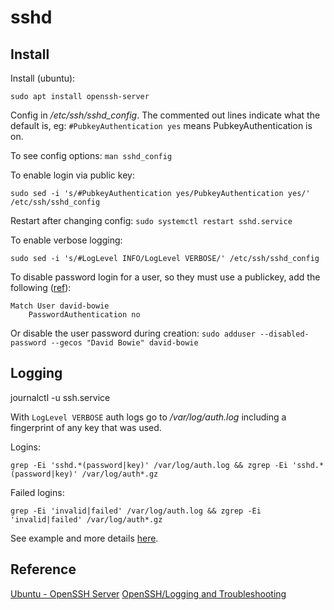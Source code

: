 # sshd

## Install

Install (ubuntu):

```
sudo apt install openssh-server
```

Config in */etc/ssh/sshd_config*. The commented out lines indicate what the default is, eg: `#PubkeyAuthentication yes` means PubkeyAuthentication is on.

To see config options: `man sshd_config`

To enable login via public key:

```
sudo sed -i 's/#PubkeyAuthentication yes/PubkeyAuthentication yes/' /etc/ssh/sshd_config
```

Restart after changing config: `sudo systemctl restart sshd.service`

To enable verbose logging:

```
sudo sed -i 's/#LogLevel INFO/LogLevel VERBOSE/' /etc/ssh/sshd_config
```

To disable password login for a user, so they must use a publickey, add the following ([ref](https://serverfault.com/a/285844/126276)):

```
Match User david-bowie
    PasswordAuthentication no
```

Or disable the user password during creation: `sudo adduser --disabled-password --gecos "David Bowie" david-bowie`

## Logging


journalctl -u ssh.service


With `LogLevel VERBOSE` auth logs go to _/var/log/auth.log_ including a fingerprint of any key that was used.

Logins:

```
grep -Ei 'sshd.*(password|key)' /var/log/auth.log && zgrep -Ei 'sshd.*(password|key)' /var/log/auth*.gz
```

Failed logins:

```
grep -Ei 'invalid|failed' /var/log/auth.log && zgrep -Ei 'invalid|failed' /var/log/auth*.gz
```

See example and more details [here](https://serverfault.com/a/291768/126276).

## Reference

[Ubuntu - OpenSSH Server](https://ubuntu.com/server/docs/service-openssh)
[OpenSSH/Logging and Troubleshooting](https://en.wikibooks.org/wiki/OpenSSH/Logging_and_Troubleshooting)